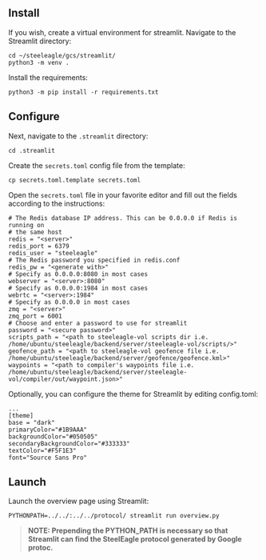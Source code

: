 ## Install

If you wish, create a virtual environment for streamlit. Navigate to the Streamlit directory:

    cd ~/steeleagle/gcs/streamlit/
    python3 -m venv .

Install the requirements:

    python3 -m pip install -r requirements.txt

## Configure

Next, navigate to the `.streamlit` directory:

    cd .streamlit

Create the `secrets.toml` config file from the template:

    cp secrets.toml.template secrets.toml

Open the `secrets.toml` file in your favorite editor and fill out the fields
according to the instructions:

    # The Redis database IP address. This can be 0.0.0.0 if Redis is running on
    # the same host
    redis = "<server>"
    redis_port = 6379
    redis_user = "steeleagle"
    # The Redis password you specified in redis.conf
    redis_pw = "<generate with>"
    # Specify as 0.0.0.0:8080 in most cases
    webserver = "<server>:8080"
    # Specify as 0.0.0.0:1984 in most cases
    webrtc = "<server>:1984"
    # Specify as 0.0.0.0 in most cases
    zmq = "<server>"
    zmq_port = 6001
    # Choose and enter a password to use for streamlit
    password = "<secure password>"
    scripts_path = "<path to steeleagle-vol scripts dir i.e. /home/ubuntu/steeleagle/backend/server/steeleagle-vol/scripts/>"
    geofence_path = "<path to steeleagle-vol geofence file i.e. /home/ubuntu/steeleagle/backend/server/geofence/geofence.kml>"
    waypoints = "<path to compiler's waypoints file i.e. /home/ubuntu/steeleagle/backend/server/steeleagle-vol/compiler/out/waypoint.json>"

Optionally, you can configure the theme for Streamlit by editing config.toml:

    ...
    [theme]
    base = "dark"
    primaryColor="#1B9AAA"
    backgroundColor="#050505"
    secondaryBackgroundColor="#333333"
    textColor="#F5F1E3"
    font="Source Sans Pro"

## Launch

Launch the overview page using Streamlit:

    PYTHONPATH=../../:../../protocol/ streamlit run overview.py


> __NOTE: Prepending the PYTHON_PATH is necessary so that Streamlit can find the SteelEagle protocol generated by Google protoc.__
